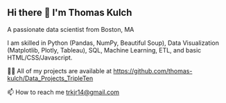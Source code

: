 ## Hi there 👋 I'm Thomas Kulch

A passionate data scientist from Boston, MA

I am skilled in Python (Pandas, NumPy, Beautiful Soup), Data Visualization (Matplotlib, Plotly, Tableau), SQL, Machine Learning, ETL, and basic HTML/CSS/Javascript.

👨‍💻 All of my projects are available at https://github.com/thomas-kulch/Data_Projects_TripleTen

📫 How to reach me trkjr14@gmail.com

<!--
**Thomas-Kulch/Thomas-Kulch** is a ✨ _special_ ✨ repository because its `README.md` (this file) appears on your GitHub profile.

Here are some ideas to get you started:

- 🔭 I’m currently working on ...
- 🌱 I’m currently learning ...
- 👯 I’m looking to collaborate on ...
- 🤔 I’m looking for help with ...
- 💬 Ask me about ...
- 📫 How to reach me: ...
- 😄 Pronouns: ...
- ⚡ Fun fact: ...
-->
